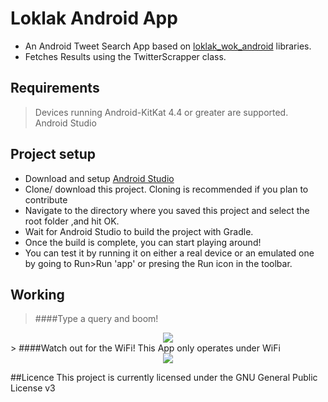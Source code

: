 # Loklak Android App

* An Android Tweet Search App based on  [loklak_wok_android](https://github.com/loklak/loklak_wok_android) libraries.
* Fetches Results using the TwitterScrapper class.

## Requirements
>Devices running Android-KitKat 4.4 or greater are supported.<br>
>Android Studio

## Project setup
* Download and setup [Android Studio](http://developer.android.com/sdk/index.html)
* Clone/ download this project. Cloning is recommended if you plan to contribute
* Navigate to the directory where you saved this project and select the root folder ,and hit OK. 
* Wait for Android Studio to build the project with Gradle.
* Once the build is complete, you can start playing around!
*  You can test it by running it on either a real device or an emulated one by going to Run>Run 'app' or presing the Run icon in the toolbar.

## Working
> ####Type a query and boom!
<div align ="Center">
<img src ="https://raw.githubusercontent.com/Yathannsh/LoklakAndroidApp/master/screenshots/hj.gif"> 
</div>
> ####Watch out for the WiFi! This App only operates under WiFi
<div align ="Center">
<img src ="https://raw.githubusercontent.com/Yathannsh/LoklakAndroidApp/master/screenshots/sdfg.gif"> 
</div>

##Licence 
This project is currently licensed under the GNU General Public License v3
